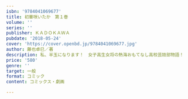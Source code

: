 ```yaml
---
isbn: '9784041069677'
title: 初華咲いたか　第１巻
volume: ''
series: ''
publisher: ＫＡＤＯＫＡＷＡ
pubdate: '2018-05-24'
cover: 'https://cover.openbd.jp/9784041069677.jpg'
author: 藤也卓巳／著
description: 私、半玉になります！　女子高生女将の熱海おもてなし高校芸妓部物語！
price: '580'
genre: ''
target: 一般
format: コミック
content: コミックス・劇画

---
```

